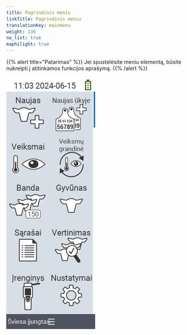 ```yaml
---
title: Pagrindinis meniu
linkTitle: Pagrindinis meniu
translationKey: mainmenu
weight: 130
no_list: true
maphilight: true
---
```

{{% alert title="Patarimas" %}}
Jei spustelėsite meniu elementą, būsite nukreipti į atitinkamos funkcijos aprašymą.
{{% /alert %}}

<img src="mainmenu.png" alt="VitalControl Pagrindinis meniu" title="Pagrindinis meniu" usemap="#workmap" class="maphilight" />

<map name="workmap">
  <area shape="rect" coords="3,40,116,160" alt="Naujas" title="Sukurti naujus gyvūnus&#10;Pelės paspaudimas: atidaryti dokumentaciją" href="/en/docs/new/">
  <area shape="rect" coords="3,160,116,280" alt="Veiksmai" title="Veiksmai su gyvūnais&#10;Pelės paspaudimas: atidaryti dokumentaciją" href="/en/docs/actions/">
  <area shape="rect" coords="3,280,116,400" alt="Banda" title="Bandos meniu&#10;Pelės paspaudimas: atidaryti dokumentaciją" href="/en/docs/herd/">
  <area shape="rect" coords="3,400,116,520" alt="Sąrašai" title="Gyvūnų sąrašai&#10;Pelės paspaudimas: atidaryti dokumentaciją" href="/en/docs/lists/">
  <area shape="rect" coords="3,520,116,634" alt="Įrenginys" title="Įrenginys&#10;Pelės paspaudimas: atidaryti dokumentaciją" href="/en/docs/device/">

  <area shape="rect" coords="116,40,230,160" alt="Naujas ūkyje" title="Gyvūnų prieiga&#10;Pelės paspaudimas: atidaryti dokumentaciją" href="/en/docs/new-on-farm/">
  <area shape="rect" coords="116,160,230,280" alt="Veiksmų grandinė" title="Veiksmų grandinė&#10;Pelės paspaudimas: atidaryti dokumentaciją" href="/en/docs/chain-of-actions/">
  <area shape="rect" coords="116,280,230,400" alt="Gyvūnas" title="Gyvūnas&#10;Pelės paspaudimas: atidaryti dokumentaciją" href="/en/docs/animal/">
  <area shape="rect" coords="116,400,230,520" alt="Vertinimas" title="Vertinimas&#10;Pelės paspaudimas: atidaryti dokumentaciją" href="/en/docs/evaluation/">
  <area shape="rect" coords="116,520,230,634" alt="Nustatymai" title="Nustatymai&#10;Pelės paspaudimas: atidaryti dokumentaciją" href="/en/docs/settings/">
</map>
